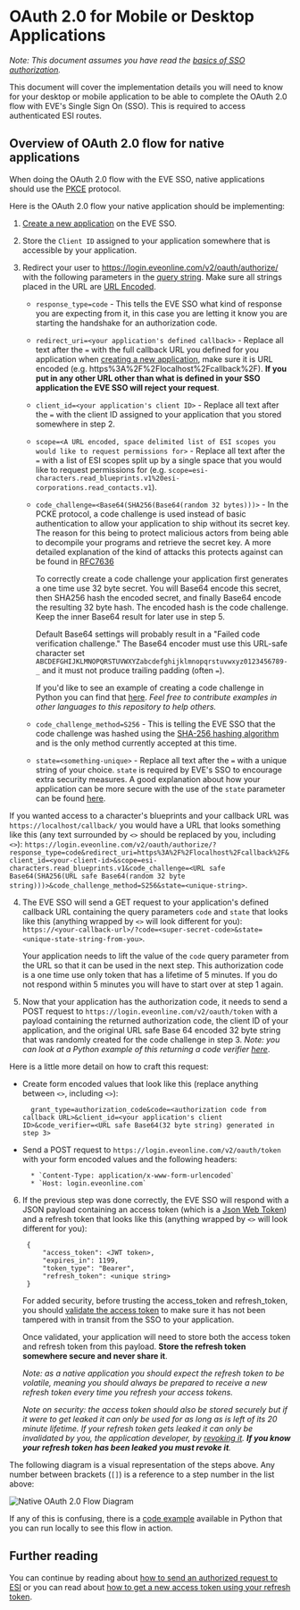 # OAuth 2.0 for Mobile or Desktop Applications
*Note: This document assumes you have read the [basics of SSO authorization](sso_authorization_flow.md).*

This document will cover the implementation details you will need to know for your desktop or mobile application to be able to complete the OAuth 2.0 flow with EVE's Single Sign On (SSO). This is required to access authenticated ESI routes.

## Overview of OAuth 2.0 flow for native applications

When doing the OAuth 2.0 flow with the EVE SSO, native applications should use the [PKCE](https://www.oauth.com/oauth2-servers/pkce/) protocol.

Here is the OAuth 2.0 flow your native application should be implementing:

1. [Create a new application](creating_sso_application.md) on the EVE SSO.

2. Store the `Client ID` assigned to your application somewhere that is accessible by your application.

3. Redirect your user to https://login.eveonline.com/v2/oauth/authorize/ with the following parameters in the [query string](https://en.wikipedia.org/wiki/Query_string). Make sure all strings placed in the URL are [URL Encoded](https://en.wikipedia.org/wiki/Percent-encoding).

    * `response_type=code` - This tells the EVE SSO what kind of response you are expecting from it, in this case you are letting it know you are starting the handshake for an authorization code.

    * `redirect_uri=<your application's defined callback>` - Replace all text after the `=` with the full callback URL you defined for you application when [creating a new application](creating_sso_application.md), make sure it is URL encoded (e.g. https%3A%2F%2Flocalhost%2Fcallback%2F). **If you put in any other URL other than what is defined in your SSO application the EVE SSO will reject your request**.

    * `client_id=<your application's client ID>` - Replace all text after the `=` with the client ID assigned to your application that you stored somewhere in step 2.

    * `scope=<A URL encoded, space delimited list of ESI scopes you would like to request permissions for>` - Replace all text after the `=` with a list of ESI scopes split up by a single space that you would like to request permissions for (e.g. `scope=esi-characters.read_blueprints.v1%20esi-corporations.read_contacts.v1`).

    * `code_challenge=<Base64(SHA256(Base64(random 32 bytes)))>` - In the PCKE protocol, a code challenge is used instead of basic authentication to allow your application to ship without its secret key. The reason for this being to protect malicious actors from being able to decompile your programs and retrieve the secret key. A more detailed explanation of the kind of attacks this protects against can be found in [RFC7636](https://tools.ietf.org/html/rfc7636#section-1)

        To correctly create a code challenge your application first generates a one time use 32 byte secret. You will Base64 encode this secret, then SHA256 hash the encoded secret, and finally Base64 encode the resulting 32 byte hash. The encoded hash is the code challenge. Keep the inner Base64 result for later use in step 5.
        
        Default Base64 settings will probably result in a "Failed code verification challenge." The Base64 encoder must use this URL-safe character set `ABCDEFGHIJKLMNOPQRSTUVWXYZabcdefghijklmnopqrstuvwxyz0123456789-_` and it must not produce trailing padding (often `=`).
        
        If you'd like to see an example of creating a code challenge in Python you can find that [here](https://github.com/esi/esi-docs/blob/master/examples/python/sso/esi_oauth_native.py). *Feel free to contribute examples in other languages to this repository to help others.*

    * `code_challenge_method=S256` - This is telling the EVE SSO that the code challenge was hashed using the [SHA-256 hashing algorithm](https://en.wikipedia.org/wiki/SHA-2) and is the only method currently accepted at this time.

    * `state=<something-unique>` - Replace all text after the `=` with a unique string of your choice. `state` is required by EVE's SSO to encourage extra security measures. A good explanation about how your application can be more secure with the use of the `state` parameter can be found [here](https://auth0.com/docs/protocols/oauth2/oauth-state).

If you wanted access to a character's blueprints and your callback URL was `https://localhost/callback/` you would have a URL that looks something like this (any text surrounded by `<>` should be replaced by you, including `<>`): `https://login.eveonline.com/v2/oauth/authorize/?response_type=code&redirect_uri=https%3A%2F%2Flocalhost%2Fcallback%2F&client_id=<your-client-id>&scope=esi-characters.read_blueprints.v1&code_challenge=<URL safe Base64(SHA256(URL safe Base64(random 32 byte string)))>&code_challenge_method=S256&state=<unique-string>`.

4. The EVE SSO will send a GET request to your application's defined callback URL containing the query parameters `code` and `state` that looks like this (anything wrapped by `<>` will look different for you): `https://<your-callback-url>/?code=<super-secret-code>&state=<unique-state-string-from-you>`.

    Your application needs to lift the value of the `code` query parameter from the URL so that it can be used in the next step. This authorization code is a one time use only token that has a lifetime of 5 minutes. If you do not respond within 5 minutes you will have to start over at step 1 again.

5. Now that your application has the authorization code, it needs to send a POST request to `https://login.eveonline.com/v2/oauth/token` with a payload containing the returned authorization code, the client ID of your application, and the original URL safe Base 64 encoded 32 byte string that was randomly created for the code challenge in step 3. *Note: you can look at a Python example of this returning a code verifier [here](https://github.com/esi/esi-docs/blob/master/examples/python/sso/esi_oauth_native.py)*.

Here is a little more detail on how to craft this request:

* Create form encoded values that look like this (replace anything between `<>`, including `<>`):

        grant_type=authorization_code&code=<authorization code from callback URL>&client_id=<your application's client ID>&code_verifier=<URL safe Base64(32 byte string) generated in step 3>  

* Send a POST request to `https://login.eveonline.com/v2/oauth/token` with your form encoded values and the following headers:

        * `Content-Type: application/x-www-form-urlencoded`
        * `Host: login.eveonline.com`

6. If the previous step was done correctly, the EVE SSO will respond with a JSON payload containing an access token (which is a [Json Web Token](https://jwt.io/introduction/)) and a refresh token that looks like this (anything wrapped by `<>` will look different for you):

        {
            "access_token": <JWT token>,
            "expires_in": 1199,
            "token_type": "Bearer",
            "refresh_token": <unique string>
        }

    For added security, before trusting the access_token and refresh_token, you should [validate the access token](validating_eve_jwt.md) to make sure it has not been tampered with in transit from the SSO to your application.

    Once validated, your application will need to store both the access token and refresh token from this payload. **Store the refresh token somewhere secure and never share it**.

    *Note: as a native application you should expect the refresh token to be volatile, meaning you should always be prepared to receive a new refresh token every time you refresh your access tokens.*

    *Note on security: the access token should also be stored securely but if it were to get leaked it can only be used for as long as is left of its 20 minute lifetime. If your refresh token gets leaked it can only be invalidated by you, the application developer, by [revoking it](revoking_refresh_tokens.md). **If you know your refresh token has been leaked you must revoke it**.*

The following diagram is a visual representation of the steps above. Any number between brackets (`[]`) is a reference to a step number in the list above:

![Native OAuth 2.0 Flow Diagram](img/native_oauth_flow.svg)

If any of this is confusing, there is a [code example](https://github.com/esi/esi-docs/blob/master/examples/python/sso/esi_oauth_native.py) available in Python that you can run locally to see this flow in action.

## Further reading
You can continue by reading about [how to send an authorized request to ESI](sending_esi_auth_request.md) or you can read about [how to get a new access token using your refresh token](refreshing_access_tokens.md).
